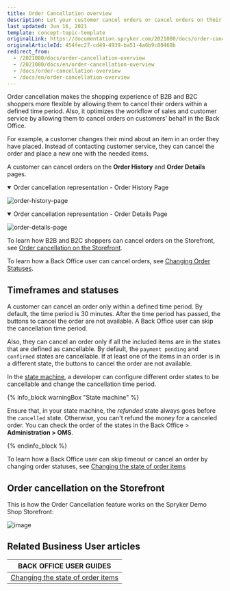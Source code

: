 ```yaml
---
title: Order Cancellation overview
description: Let your customer cancel orders or cancel orders on their behalf.
last_updated: Jun 16, 2021
template: concept-topic-template
originalLink: https://documentation.spryker.com/2021080/docs/order-cancellation-overview
originalArticleId: 454fec27-cd49-4939-ba51-4a6b9c80468b
redirect_from:
  - /2021080/docs/order-cancellation-overview
  - /2021080/docs/en/order-cancellation-overview
  - /docs/order-cancellation-overview
  - /docs/en/order-cancellation-overview
---
```


Order cancellation makes the shopping experience of B2B and B2C shoppers more flexible by allowing them to cancel their orders within a defined time period. Also, it optimizes the workflow of sales and customer service by allowing them to cancel orders on customers’ behalf in the Back Office.

For example, a customer changes their mind about an item in an order they have placed. Instead of contacting customer service, they can cancel the order and place a new one with the needed items.

A customer can cancel orders on the **Order History** and **Order Details** pages.

<details open><summary markdown='span'>Order cancellation representation - Order History Page</summary>


![order-history-page](https://spryker.s3.eu-central-1.amazonaws.com/docs/Features/Order+Management/Order+Cancellation/Order+Cancellation+Feature+Overview/order-history-page.png)

</details>

<details open><summary markdown='span'>Order cancellation representation - Order Details Page</summary>

![order-details-page](https://spryker.s3.eu-central-1.amazonaws.com/docs/Features/Order+Management/Order+Cancellation/Order+Cancellation+Feature+Overview/order-details-page.png)

</details>


To learn how B2B and B2C shoppers can cancel orders on the Storefront, see [Order cancellation on the Storefront](#storefront).

To learn how a Back Office user can cancel orders, see [Changing Order Statuses](/docs/scos/user/back-office-user-guides/{{page.version}}/sales/orders/changing-the-state-of-order-items.html).

## Timeframes and statuses

A customer can cancel an order only within a defined time period. By default, the time period is 30 minutes. After the time period has passed, the buttons to cancel the order are not available. A Back Office user can skip the cancellation time period.  

Also, they can cancel an order only if all the included items are in the states that are defined as cancellable. By default, the `payment pending` and `confirmed` states are cancellable. If at least one of the items in an order is in a different state, the buttons to cancel the order are not available.

In the [state machine](/docs/scos/dev/back-end-development/data-manipulation/datapayload-conversion/state-machine/order-process-modelling-via-state-machines.html), a developer can configure different order states to be cancellable and change the cancellation time period.

{% info_block warningBox "State machine" %}

Ensure that, in your state machine, the *refunded* state always goes before the `cancelled` state. Otherwise, you can't refund the money for a canceled order. You can check the order of the states in the Back Office&nbsp;<span aria-label="and then">></span> **Administration&nbsp;<span aria-label="and then">></span> OMS**.

{% endinfo_block %}

To learn how a Back Office user can skip timeout or cancel an order by changing order statuses, see [Changing the state of order items](/docs/scos/user/back-office-user-guides/{{page.version}}/sales/orders/changing-the-state-of-order-items.html)

<a name="storefront"></a>

## Order cancellation on the Storefront
This is how the Order Cancellation feature works on the Spryker Demo Shop Storefront:

![image](https://spryker.s3.eu-central-1.amazonaws.com/docs/Features/Order+Management/Order+Cancellation/Order+Cancellation+Feature+Overview/shop-guide-cancelling-orders.gif)

## Related Business User articles

|BACK OFFICE USER GUIDES|
|---|
| [Changing the state of order items](/docs/scos/user/back-office-user-guides/{{page.version}}/sales/orders/changing-the-state-of-order-items.html)   |

